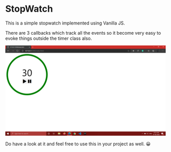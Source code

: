 # StopWatch
This is a simple stopwatch implemented using Vanilla JS.

There are 3 callbacks which track all the events so it become very easy to evoke things outside the timer class also.

![](https://github.com/shaksham08/StopWatch/blob/master/test.gif)

Do have a look at it and feel free to use this in your project as well. 😀



